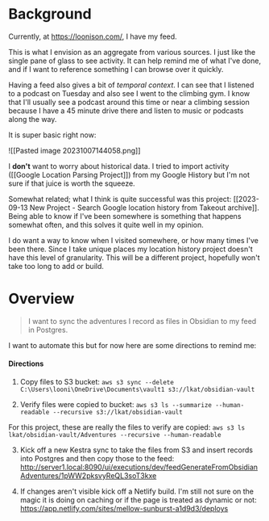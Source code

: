 # Background 

Currently, at https://loonison.com/, I have my feed. 

This is what I envision as an aggregate from various sources. I just like the single pane of glass to see activity. It can help remind me of what I've done, and if I want to reference something I can browse over it quickly. 

Having a feed also gives a bit of *temporal context*. I can see that I listened to a podcast on Tuesday and also see I went to the climbing gym. I know that I'll usually see a podcast around this time or near a climbing session because I have a 45 minute drive there and listen to music or podcasts along the way.

It is super basic right now:

![[Pasted image 20231007144058.png]]

I **don't** want to worry about historical data. I tried to import activity ([[Google Location Parsing Project]]) from my Google History but I'm not sure if that juice is worth the squeeze. 

Somewhat related; what I think is quite successful was this project: [[2023-09-13 New Project - Search Google location history from Takeout archive]]. Being able to know if I've been somewhere is something that happens somewhat often, and this solves it quite well in my opinion. 

I do want a way to know when I visited somewhere, or how many times I've been there. Since I take unique places my location history project doesn't have this level of granularity. This will be a different project, hopefully won't take too long to add or build.

# Overview

> I want to sync the adventures I record as files in Obsidian to my feed in Postgres.

I want to automate this but for now here are some directions to remind me:
#### Directions

1) Copy files to S3 bucket:
`aws s3 sync --delete C:\Users\looni\OneDrive\Documents\vault1 s3://lkat/obsidian-vault`

2) Verify files were copied to bucket:
`aws s3 ls --summarize --human-readable --recursive s3://lkat/obsidian-vault`

For this project, these are really the files to verify are copied:
`aws s3 ls lkat/obsidian-vault/Adventures --recursive --human-readable`

3) Kick off a new Kestra sync to take the files from S3 and insert records into Postgres and then copy those to the feed:
http://server1.local:8090/ui/executions/dev/feedGenerateFromObsidianAdventures/1pWW2pksvyReQL3soT3kxe

4) If changes aren't visible kick off a Netlify build. I'm still not sure on the magic it is doing on caching or if the page is treated as dynamic or not:
https://app.netlify.com/sites/mellow-sunburst-a1d9d3/deploys